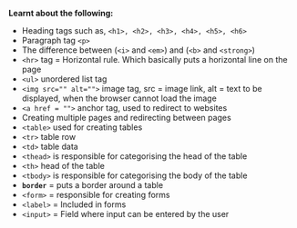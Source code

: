 **Learnt about the following:**
- Heading tags such as, `<h1>, <h2>, <h3>, <h4>, <h5>, <h6>`
- Paragraph tag `<p>`
- The difference between (`<i>` and `<em>`) and (`<b>` and `<strong>`)
- `<hr>` tag = Horizontal rule. Which basically puts a horizontal line on the page
- `<ul>` unordered list tag
- `<img src="" alt="">` image tag, src = image link, alt = text to be displayed, when the browser cannot load the image
- `<a href = "">` anchor tag, used to redirect to websites
- Creating multiple pages and redirecting between pages
- `<table>` used for creating tables
- `<tr>` table row
- `<td>` table data
- `<thead>` is responsible for categorising the head of the table
- `<th>` head of the table
- `<tbody>` is responsible for categorising the body of the table
- **`border`** = puts a border around a table
- `<form>` = responsible for creating forms
- `<label>` = Included in forms
- `<input>` = Field where input can be entered by the user

